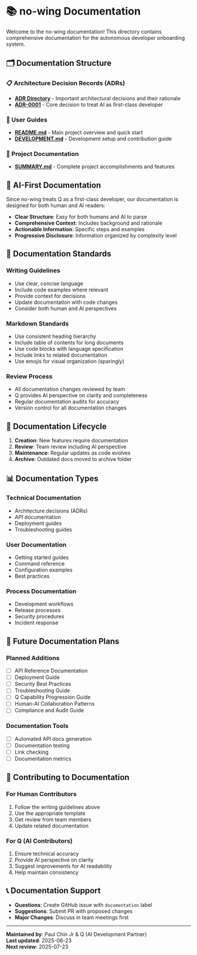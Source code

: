 # 📚 no-wing Documentation

Welcome to the no-wing documentation! This directory contains comprehensive documentation for the autonomous developer onboarding system.

## 🗂️ Documentation Structure

### 📋 Architecture Decision Records (ADRs)
- **[ADR Directory](./adr/)** - Important architectural decisions and their rationale
- **[ADR-0001](./adr/0001-treat-ai-as-first-class-developer.md)** - Core decision to treat AI as first-class developer

### 📖 User Guides
- **[README.md](../README.md)** - Main project overview and quick start
- **[DEVELOPMENT.md](../DEVELOPMENT.md)** - Development setup and contribution guide

### 🎯 Project Documentation
- **[SUMMARY.md](../SUMMARY.md)** - Complete project accomplishments and features

## 🤖 AI-First Documentation

Since no-wing treats Q as a first-class developer, our documentation is designed for both human and AI readers:

- **Clear Structure**: Easy for both humans and AI to parse
- **Comprehensive Context**: Includes background and rationale
- **Actionable Information**: Specific steps and examples
- **Progressive Disclosure**: Information organized by complexity level

## 📝 Documentation Standards

### Writing Guidelines
- Use clear, concise language
- Include code examples where relevant
- Provide context for decisions
- Update documentation with code changes
- Consider both human and AI perspectives

### Markdown Standards
- Use consistent heading hierarchy
- Include table of contents for long documents
- Use code blocks with language specification
- Include links to related documentation
- Use emojis for visual organization (sparingly)

### Review Process
- All documentation changes reviewed by team
- Q provides AI perspective on clarity and completeness
- Regular documentation audits for accuracy
- Version control for all documentation changes

## 🔄 Documentation Lifecycle

1. **Creation**: New features require documentation
2. **Review**: Team review including AI perspective
3. **Maintenance**: Regular updates as code evolves
4. **Archive**: Outdated docs moved to archive folder

## 📊 Documentation Types

### Technical Documentation
- Architecture decisions (ADRs)
- API documentation
- Deployment guides
- Troubleshooting guides

### User Documentation
- Getting started guides
- Command reference
- Configuration examples
- Best practices

### Process Documentation
- Development workflows
- Release processes
- Security procedures
- Incident response

## 🎯 Future Documentation Plans

### Planned Additions
- [ ] API Reference Documentation
- [ ] Deployment Guide
- [ ] Security Best Practices
- [ ] Troubleshooting Guide
- [ ] Q Capability Progression Guide
- [ ] Human-AI Collaboration Patterns
- [ ] Compliance and Audit Guide

### Documentation Tools
- [ ] Automated API docs generation
- [ ] Documentation testing
- [ ] Link checking
- [ ] Documentation metrics

## 🤝 Contributing to Documentation

### For Human Contributors
1. Follow the writing guidelines above
2. Use the appropriate template
3. Get review from team members
4. Update related documentation

### For Q (AI Contributors)
1. Ensure technical accuracy
2. Provide AI perspective on clarity
3. Suggest improvements for AI readability
4. Help maintain consistency

## 📞 Documentation Support

- **Questions**: Create GitHub issue with `documentation` label
- **Suggestions**: Submit PR with proposed changes
- **Major Changes**: Discuss in team meetings first

---

**Maintained by**: Paul Chin Jr & Q (AI Development Partner)  
**Last updated**: 2025-06-23  
**Next review**: 2025-07-23
